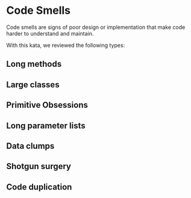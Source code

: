 # Code Smells

Code smells are signs of poor design or implementation that make code harder to understand and maintain. 

With this kata, we reviewed the following types:

## Long methods

## Large classes

## Primitive Obsessions

## Long parameter lists

## Data clumps

## Shotgun surgery

## Code duplication
